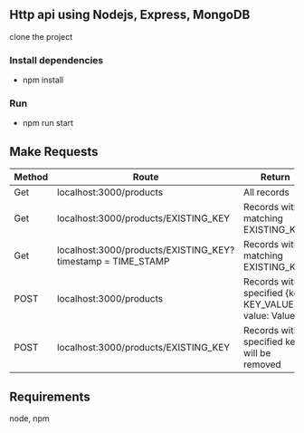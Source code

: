 ## Http api using Nodejs, Express,  MongoDB

clone the project

### Install dependencies
* npm install

### Run

* npm run start

## Make Requests

| Method        | Route                                                                 | Return                                                |
| ------------- | --------------------------------------------------------------------- | -------------------------------------------------     |
| Get           | localhost:3000/products                                               | All records                                           |
| Get           | localhost:3000/products/EXISTING_KEY                                  | Records with matching EXISTING_KEY                    |
| Get           | localhost:3000/products/EXISTING_KEY?timestamp = TIME_STAMP           | Records with matching EXISTING_KEY                    |
| POST          | localhost:3000/products                                               | Records with specified {key: KEY_VALUE, value: Value} |
| POST          | localhost:3000/products/EXISTING_KEY                                  | Records with specified key will be removed            |

## Requirements
node, npm

